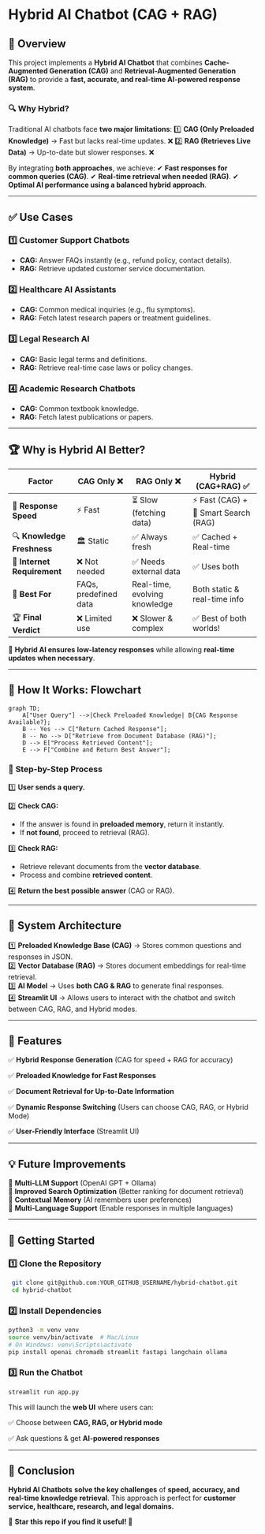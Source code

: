 # Hybrid AI Chatbot (CAG + RAG)

## 🚀 Overview
This project implements a **Hybrid AI Chatbot** that combines **Cache-Augmented Generation (CAG)** and **Retrieval-Augmented Generation (RAG)** to provide a **fast, accurate, and real-time AI-powered response system**. 

### 🔍 Why Hybrid?
Traditional AI chatbots face **two major limitations**:
1️⃣ **CAG (Only Preloaded Knowledge)** → Fast but lacks real-time updates. ❌
2️⃣ **RAG (Retrieves Live Data)** → Up-to-date but slower responses. ❌

By integrating **both approaches**, we achieve:
✔ **Fast responses for common queries (CAG)**.
✔ **Real-time retrieval when needed (RAG)**.
✔ **Optimal AI performance using a balanced hybrid approach**.

---

## ✅ Use Cases
### 1️⃣ Customer Support Chatbots
- **CAG:** Answer FAQs instantly (e.g., refund policy, contact details).
- **RAG:** Retrieve updated customer service documentation.

### 2️⃣ Healthcare AI Assistants
- **CAG:** Common medical inquiries (e.g., flu symptoms).
- **RAG:** Fetch latest research papers or treatment guidelines.

### 3️⃣ Legal Research AI
- **CAG:** Basic legal terms and definitions.
- **RAG:** Retrieve real-time case laws or policy changes.

### 4️⃣ Academic Research Chatbots
- **CAG:** Common textbook knowledge.
- **RAG:** Fetch latest publications or papers.

---

## 🏆 Why is Hybrid AI Better?

| **Factor**        | **CAG Only** ❌ | **RAG Only** ❌ | **Hybrid (CAG+RAG) ✅** |
|------------------|-----------------|-----------------|-------------------------|
| 🔄 **Response Speed** | ⚡ Fast | ⏳ Slow (fetching data) | ⚡ Fast (CAG) + 🧠 Smart Search (RAG) |
| 🔍 **Knowledge Freshness** | 🏛 Static | ✅ Always fresh | ✅ Cached + Real-time |
| 📡 **Internet Requirement** | ❌ Not needed | ✅ Needs external data | ✅ Uses both |
| 🎯 **Best For** | FAQs, predefined data | Real-time, evolving knowledge | Both static & real-time info |
| 🏆 **Final Verdict** | ❌ Limited use | ❌ Slower & complex | ✅ Best of both worlds! |

📌 **Hybrid AI ensures** **low-latency responses** while allowing **real-time updates when necessary**. 

---

## 📌 How It Works: Flowchart

```mermaid
graph TD;
    A["User Query"] -->|Check Preloaded Knowledge| B{CAG Response Available?};
    B -- Yes --> C["Return Cached Response"];
    B -- No --> D["Retrieve from Document Database (RAG)"];
    D --> E["Process Retrieved Content"];
    E --> F["Combine and Return Best Answer"];

```

### 🔄 **Step-by-Step Process**
1️⃣ **User sends a query.**  

2️⃣ **Check CAG:**
   - If the answer is found in **preloaded memory**, return it instantly.
   - If **not found**, proceed to retrieval (RAG).

3️⃣ **Check RAG:**
   - Retrieve relevant documents from the **vector database**.
   - Process and combine **retrieved content**.
     
4️⃣ **Return the best possible answer** (CAG or RAG).

---

## 🚀 System Architecture
1️⃣ **Preloaded Knowledge Base (CAG)** → Stores common questions and responses in JSON.  
2️⃣ **Vector Database (RAG)** → Stores document embeddings for real-time retrieval.  
3️⃣ **AI Model** → Uses **both CAG & RAG** to generate final responses.  
4️⃣ **Streamlit UI** → Allows users to interact with the chatbot and switch between CAG, RAG, and Hybrid modes.

---

## 📌 Features
✅ **Hybrid Response Generation** (CAG for speed + RAG for accuracy)

✅ **Preloaded Knowledge for Fast Responses**

✅ **Document Retrieval for Up-to-Date Information**

✅ **Dynamic Response Switching** (Users can choose CAG, RAG, or Hybrid Mode)

✅ **User-Friendly Interface** (Streamlit UI)

---

## 💡 Future Improvements
🔹 **Multi-LLM Support** (OpenAI GPT + Ollama)  
🔹 **Improved Search Optimization** (Better ranking for document retrieval)  
🔹 **Contextual Memory** (AI remembers user preferences)  
🔹 **Multi-Language Support** (Enable responses in multiple languages)  

---

## 🚀 Getting Started
### **1️⃣ Clone the Repository**
```bash
 git clone git@github.com:YOUR_GITHUB_USERNAME/hybrid-chatbot.git
 cd hybrid-chatbot
```

### **2️⃣ Install Dependencies**
```bash
python3 -m venv venv
source venv/bin/activate  # Mac/Linux
# On Windows: venv\Scripts\activate
pip install openai chromadb streamlit fastapi langchain ollama
```

### **3️⃣ Run the Chatbot**
```bash
streamlit run app.py
```

This will launch the **web UI** where users can:

✅ Choose between **CAG, RAG, or Hybrid mode**  

✅ Ask questions & get **AI-powered responses**  

---

## 📌 Conclusion
**Hybrid AI Chatbots** **solve the key challenges** of **speed, accuracy, and real-time knowledge retrieval**. This approach is perfect for **customer service, healthcare, research, and legal domains.** 

📢 **Star this repo if you find it useful! 🚀**

